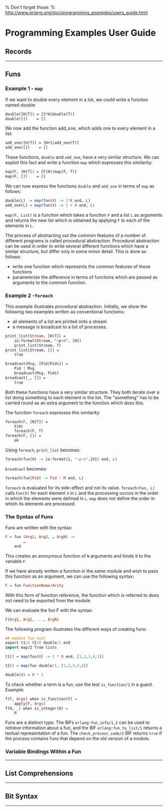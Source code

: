 % Don't forget those:
% http://www.erlang.org/doc/programming_examples/users_guide.html

# Programming Examples User Guide

## Records

---

## Funs

### Example 1 - `map`
If we want to double every element in a list, we could write a function named double:
```haskell
double([H|T]) = [2*H|double(T)]
double([])    = []
```
<!--
This function obviously doubles the argument entered as input as follows:
```> double([1,2,3,4]).```
[2,4,6,8]
-->

We now add the function add_one, which adds one to every element in a list:
```haskell
add_one([H|T]) = [H+1|add_one(T)]
add_one([])    = []
```

These functions, `double` and `add_one`, have a very similar structure.
We can exploit this fact and write a function `map` which expresses this similarity:
```haskell
map(F, [H|T]) = [F(H)|map(F, T)]
map(F, [])    = []
```

We can now express the functions `double` and `add_one` in terms of `map` as follows:
```haskell
double(L)  = map(fun(X) -> 2*X end, L)
add_one(L) = map(fun(X) -> 1 + X end, L)
```

`map(F, List)` is a function which takes a function `F` and a list `L` as arguments
and returns the new list which is obtained by applying `F` to each of the elements in `L`.

The process of abstracting out the common features of a number of different programs
is called procedural abstraction. Procedural abstraction can be used in order
to write several different functions which have a similar structure,
but differ only in some minor detail. This is done as follows:

* write one function which represents the common features of these functions
* parameterize the difference in terms of functions which are passed as arguments to the common function.

### Example 2 -`foreach`
This example illustrates procedural abstraction. Initially, we show the following two examples written as conventional functions:

* all elements of a list are printed onto a stream
* a message is broadcast to a list of processes.

```haskell
print_list(Stream, [H|T]) =
    io:format(Stream, "~p~n", [H])
    print_list(Stream, T)
print_list(Stream, []) =
    true
```

```haskell
broadcast(Msg, [Pid|Pids]) =
    Pid ! Msg
    broadcast(Msg, Pids)
broadcast(_, []) =
    true
```

Both these functions have a very similar structure.
They both iterate over a list doing something to each element in the list.
The "something" has to be carried round as an extra argument to the function which does this.

The function `foreach` expresses this similarity:
```haskell
foreach(F, [H|T]) =
    F(H)
    foreach(F, T)
foreach(F, []) =
    ok
```

Using `foreach`, `print_list` becomes:
```haskell
foreach(fun(H) -> io:format(S, "~p~n",[H]) end, L)
```

`broadcast` becomes:
```haskell
foreach(fun(Pid) -> Pid ! M end, L)
```

`foreach` is evaluated for its side-effect and not its value.
`foreach(Fun, L)` calls `Fun(X)` for each element `X` in `L` and the processing
occurs in the order in which the elements were defined in `L`.
`map` does not define the order in which its elements are processed.

### The Syntax of Funs
Funs are written with the syntax:
```haskell
F = fun (Arg1, Arg2, … ArgN) ->
        …
    end
```
This creates an anonymous function of `N` arguments and binds it to the variable `F`.

If we have already written a function in the same module and wish to pass this function
as an argument, we can use the following syntax:
```haskell
F = fun FunctionName/Arity
```
With this form of function reference, the function which is referred to does not need to be exported from the module.

We can evaluate the fun F with the syntax:
```haskell
F(Arg1, Arg2, ..., ArgN)
```

The following program illustrates the different ways of creating funs:
```haskell
## module fun_test
export t1/0 t2/0 double/1 end
import map/2 from lists

t1() = map(fun(X) -> 2 * X end, [1,2,3,4,5])

t2() = map(fun double/1, [1,2,3,4,5])

double(X) = X * 2
```

To check whether a term is a fun, use the test `is_function/1` in a guard. Example:
```haskell
f(F, Args) when is_function(F) =
    apply(F, Args)
f(N, _) when is_integer(N) =
    N
```

Funs are a distinct type. The BIFs `erlang:fun_info/1,2` can be used to retrieve
information about a fun, and the BIF `erlang:fun_to_list/1` returns a textual
representation of a fun. The `check_process_code/2` BIF returns `true` if the process
contains funs that depend on the old version of a module.

### Variable Bindings Within a Fun

---

## List Comprehensions

---

## Bit Syntax

---
